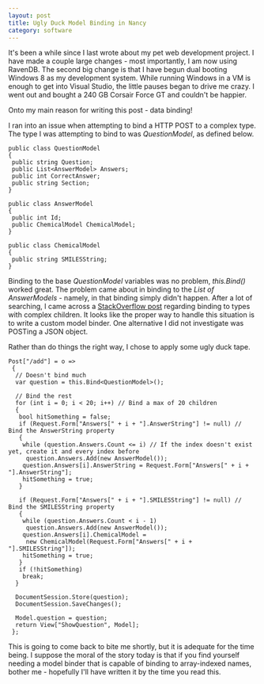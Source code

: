 ```yaml
---
layout: post
title: Ugly Duck Model Binding in Nancy 
category: software
---
```

It's been a while since I last wrote about my pet web development project. I have made a couple large changes - most importantly, I am now using RavenDB. The second big change is that I have begun dual booting Windows 8 as my development system. While running Windows in a VM is enough to get into Visual Studio, the little pauses began to drive me crazy. I went out and bought a 240 GB Corsair Force GT and couldn't be happier.

Onto my main reason for writing this post - data binding!

I ran into an issue when attempting to bind a HTTP POST to a complex type. The type I was attempting to bind to was *QuestionModel*, as defined below.
	
	public class QuestionModel
	{
	 public string Question;
	 public List<AnswerModel> Answers;
	 public int CorrectAnswer;
	 public string Section;
	}
	 
	public class AnswerModel
	{
	 public int Id;
	 public ChemicalModel ChemicalModel;
	}
	 
	public class ChemicalModel
	{
	 public string SMILESString;
	}

Binding to the base *QuestionModel* variables was no problem, *this.Bind<QuestionModel>()* worked great. The problem came about in binding to the *List of AnswerModels* - namely, in that binding simply didn't happen. After a lot of searching, I came across a [StackOverflow post](http://stackoverflow.com/questions/11649385/nancy-model-binding-to-child-class) regarding binding to types with complex children. It looks like the proper way to handle this situation is to write a custom model binder. One alternative I did not investigate was POSTing a JSON object.

Rather than do things the right way, I chose to apply some ugly duck tape.
	
	Post["/add"] = o =>
	 {
	  // Doesn't bind much
	  var question = this.Bind<QuestionModel>();
	 
	  // Bind the rest
	  for (int i = 0; i < 20; i++) // Bind a max of 20 children
	  {
	   bool hitSomething = false;
	   if (Request.Form["Answers[" + i + "].AnswerString"] != null) // Bind the AnswerString property
	   {
	    while (question.Answers.Count <= i) // If the index doesn't exist yet, create it and every index before
	     question.Answers.Add(new AnswerModel());
	    question.Answers[i].AnswerString = Request.Form["Answers[" + i + "].AnswerString"];
	    hitSomething = true;
	   }
	 
	   if (Request.Form["Answers[" + i + "].SMILESString"] != null) // Bind the SMILESString property
	   {
	    while (question.Answers.Count < i - 1)
	     question.Answers.Add(new AnswerModel());
	    question.Answers[i].ChemicalModel =
	     new ChemicalModel(Request.Form["Answers[" + i + "].SMILESString"]);
	    hitSomething = true;
	   }
	   if (!hitSomething)
	    break;
	  }
	 
	  DocumentSession.Store(question);
	  DocumentSession.SaveChanges();
	 
	  Model.question = question;
	  return View["ShowQuestion", Model];
	 };

This is going to come back to bite me shortly, but it is adequate for the time being. I suppose the moral of the story today is that if you find yourself needing a model binder that is capable of binding to array-indexed names, bother me - hopefully I'll have written it by the time you read this. 